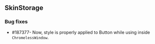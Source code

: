 ## SkinStorage

### Bug fixes

* \#187377- Now, style is properly applied to Button while using inside `ChromelessWindow`.
